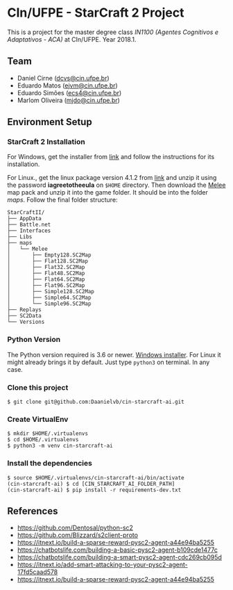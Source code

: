 # CIn/UFPE - StarCraft 2 Project
This is a project for the master degree class *IN1100 (Agentes Cognitivos e Adaptativos - ACA)* at CIn/UFPE. Year 2018.1. 

## Team
* Daniel Cirne (dcvs@cin.ufpe.br)
* Eduardo Matos (ejvm@cin.ufpe.br)
* Eduardo Simões (ecs4@cin.ufpe.br)
* Marlom Oliveira (mjdo@cin.ufpe.br)

## Environment Setup

### StarCraft 2 Installation
For Windows, get the installer from [link](https://us.battle.net/account/download/) and follow the instructions for its installation.

For Linux., get the linux package version 4.1.2 from [link](http://blzdistsc2-a.akamaihd.net/Linux/SC2.4.1.2.60604_2018_05_16.zip) and unzip it using the password **iagreetotheeula** on `$HOME` directory. Then download the [Melee](http://blzdistsc2-a.akamaihd.net/MapPacks/Melee.zip) map pack and unzip it into the game folder. It should be into the folder *maps*. Follow the final folder structure:
```shell
StarCraftII/
├── AppData
├── Battle.net
├── Interfaces
├── Libs
├── maps
│   └── Melee
│       ├── Empty128.SC2Map
│       ├── Flat128.SC2Map
│       ├── Flat32.SC2Map
│       ├── Flat48.SC2Map
│       ├── Flat64.SC2Map
│       ├── Flat96.SC2Map
│       ├── Simple128.SC2Map
│       ├── Simple64.SC2Map
│       └── Simple96.SC2Map
├── Replays
├── SC2Data
└── Versions
```

### Python Version
The Python version required is 3.6 or newer.
[Windows installer](https://www.python.org/ftp/python/3.6.5/python-3.6.5.exe). For Linux it might already brings it by default. Just type `python3` on terminal. In any case.

### Clone this project
```shell
$ git clone git@github.com:Daanielvb/cin-starcraft-ai.git
```

### Create VirtualEnv 
```shell
$ mkdir $HOME/.virtualenvs
$ cd $HOME/.virtualenvs
$ python3 -m venv cin-starcraft-ai
```

### Install the dependencies
```shell
$ source $HOME/.virtualenvs/cin-starcraft-ai/bin/activate
(cin-starcraft-ai) $ cd [CIN_STARCRAFT_AI_FOLDER_PATH]
(cin-starcraft-ai) $ pip install -r requirements-dev.txt
```


## References
* https://github.com/Dentosal/python-sc2
* https://github.com/Blizzard/s2client-proto
* https://itnext.io/build-a-sparse-reward-pysc2-agent-a44e94ba5255
* https://chatbotslife.com/building-a-basic-pysc2-agent-b109cde1477c
* https://chatbotslife.com/building-a-smart-pysc2-agent-cdc269cb095d
* https://itnext.io/add-smart-attacking-to-your-pysc2-agent-17fd5caad578
* https://itnext.io/build-a-sparse-reward-pysc2-agent-a44e94ba5255
